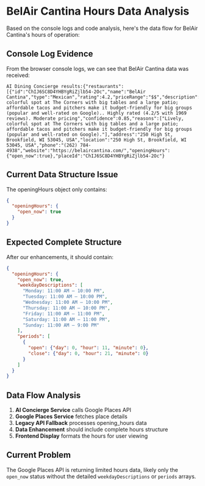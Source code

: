 # BelAir Cantina Hours Data Analysis

Based on the console logs and code analysis, here's the data flow for BelAir Cantina's hours of operation:

## Console Log Evidence
From the browser console logs, we can see that BelAir Cantina data was received:
```
AI Dining Concierge results:{"restaurants":[{"id":"ChIJ6SC8D4YHBYgRiZjlb54-2Oc","name":"BelAir Cantina","type":"Mexican","rating":4.2,"priceRange":"$$","description":"Lively, colorful spot at The Corners with big tables and a large patio; affordable tacos and pitchers make it budget-friendly for big groups (popular and well-rated on Google).. Highly rated (4.2/5 with 1969 reviews). Moderate pricing","confidence":0.85,"reasons":["Lively, colorful spot at The Corners with big tables and a large patio; affordable tacos and pitchers make it budget-friendly for big groups (popular and well-rated on Google)."],"address":"250 High St, Brookfield, WI 53045, USA","location":"250 High St, Brookfield, WI 53045, USA","phone":"(262) 784-4938","website":"https://belaircantina.com/","openingHours":{"open_now":true},"placeId":"ChIJ6SC8D4YHBYgRiZjlb54-2Oc"}
```

## Current Data Structure Issue
The openingHours object only contains:
```json
{
  "openingHours": {
    "open_now": true
  }
}
```

## Expected Complete Structure
After our enhancements, it should contain:
```json
{
  "openingHours": {
    "open_now": true,
    "weekdayDescriptions": [
      "Monday: 11:00 AM – 10:00 PM",
      "Tuesday: 11:00 AM – 10:00 PM", 
      "Wednesday: 11:00 AM – 10:00 PM",
      "Thursday: 11:00 AM – 10:00 PM",
      "Friday: 11:00 AM – 11:00 PM",
      "Saturday: 11:00 AM – 11:00 PM", 
      "Sunday: 11:00 AM – 9:00 PM"
    ],
    "periods": [
      {
        "open": {"day": 0, "hour": 11, "minute": 0},
        "close": {"day": 0, "hour": 21, "minute": 0}
      }
    ]
  }
}
```

## Data Flow Analysis

1. **AI Concierge Service** calls Google Places API
2. **Google Places Service** fetches place details
3. **Legacy API Fallback** processes opening_hours data
4. **Data Enhancement** should include complete hours structure
5. **Frontend Display** formats the hours for user viewing

## Current Problem
The Google Places API is returning limited hours data, likely only the `open_now` status without the detailed `weekdayDescriptions` or `periods` arrays.